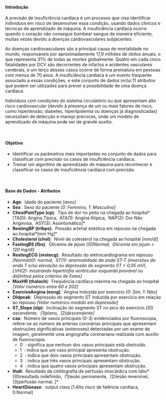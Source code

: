 #### Introdução  
A previsão de insuficiência cardíaca é um processo que visa identificar indivíduos em risco de desenvolver essa condição, usando dados clínicos e técnicas de aprendizado de máquina. A insuficiência cardíaca ocorre quando o coração não consegue bombear sangue de maneira eficiente, muitas vezes devido a doenças cardiovasculares subjacentes.  

As doenças cardiovasculares são a principal causa de mortalidade no mundo, responsáveis por aproximadamente 17,9 milhões de óbitos anuais, o que representa 31% de todas as mortes globalmente. Quatro em cada cinco fatalidades por DCV são decorrentes de infartos e acidentes vasculares cerebrais, e um terço desses casos ocorre de forma prematura em pessoas com menos de 70 anos. A insuficiência cardíaca é um evento frequente associado a essas condições, e este conjunto de dados inclui 11 atributos que podem ser utilizados para prever a possibilidade de uma doença cardíaca.

Indivíduos com condições do sistema circulatório ou que apresentam alto risco cardiovascular (devido à presença de um ou mais fatores de risco, como hipertensão, diabetes, hiperlipidemia ou doenças já diagnosticadas) necessitam de detecção e manejo precoces, onde um modelo de aprendizado de máquina pode ser de grande auxílio.  

<br>

#### Objetivo  
* Identificar os parâmetros mais importantes no conjunto de dados para classificar com precisão os casos de insuficiência cardíaca.
* Treinar um algoritmo de aprendizado de máquina para reconhecer e classificar os casos de insuficiência cardíaca com precisão.  

<br>

#### Base de Dados - Atributos

* **Age**:&nbsp; Idade do paciente  *\[anos]*  
* **Sex**:&nbsp; Sexo do paciente *\[0: Feminino, 1: Masculino]*    
* **ChestPainType (cp)**:&nbsp; Tipo de dor no peito na chegada ao hospital*\[TA(0): Angina Típica,&nbsp; ATA(1): Angina Atípica,&nbsp; NAP(2): Dor Não Anginosa, &nbsp;ASY(3): Assintomático]*  
* **RestingBP (trtbps)**:&nbsp; Pressão arterial sistólica em repouso na chegada ao hospital*\[mm Hg]*    
* **Cholesterol (chol)**:&nbsp; Nível de colesterol na chegada ao hospital *\[mm/dl]*    
* **FastingBS (fbs)**:&nbsp; Glicemia de jejum *\[(0)Normal,&nbsp; Glicemia em jejum > 120 mg/dl]*    
* **RestingECG (restecg)**:&nbsp; Resultado do eletrocardiograma em repouso *\[Normal(0): normal,&nbsp; ST(1): anormalidade da onda ST-T (inversões da onda T e/ou elevação ou depressão do segmento ST > 0,05 mV),&nbsp; LVH(2): mostrando hipertrofia ventricular esquerda provável ou definitiva pelos critérios de Estes]*  
* **MaxHR (thalach)**:&nbsp; Frequência cardíaca máxima na chegada ao hospital *\[Valor numérico entre 60 e 202]*     
* **ExerciseAngina (exng)**:&nbsp; Angina induzida por exercício *\[0: Sim, 1: Não]*   
* **Oldpeak**:&nbsp; Depressão do segmento ST induzida por exercício em relação ao repouso *\[Valor numérico medido em depressão]*
* **ST_Slope (slp)**:&nbsp; Inclinação do segmento ST no pico do exercício *\[(0) ascendente,&nbsp; (1)plano,&nbsp; (2)descendente]*    
* **caa**:&nbsp; Número de vasos principais (0-3) evidenciados por fluoroscopia, refere-se ao número de artérias coronárias principais que apresentam obstruções significativas (estenoses) detectadas por um exame de imagem, geralmente uma angiografia coronariana realizada com auxílio de fluoroscopia.  
  * 0 &nbsp;: significa que nenhum dos vasos principais está obstruído.
  * 1 &nbsp;: indica que um vaso principal apresenta obstrução.
  * 2 &nbsp;: indica que dois vasos principais apresentam obstrução.
  * 3 &nbsp;: indica que três vasos principais apresentam obstruçâo.
  * 4 &nbsp;: indica que quatro vasos principais apresentam obstruçâo.
* **thall**:&nbsp; Resultado da cintilografia de perfusão miocárdica com tálio*\[(0)resultado indefinido,&nbsp; (1)lesão permanente,&nbsp; (2)lesão reversível, (3)perfusão normal,&nbsp;]*  
* **HeartDisease**:&nbsp; output class [1:Alto risco de falência cardíaca,&nbsp; 0:Normal]    
